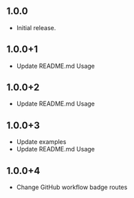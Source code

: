 ## 1.0.0

* Initial release.

## 1.0.0+1

* Update README.md Usage

## 1.0.0+2

* Update README.md Usage

## 1.0.0+3

* Update examples
* Update README.md Usage

## 1.0.0+4

- Change GitHub workflow badge routes